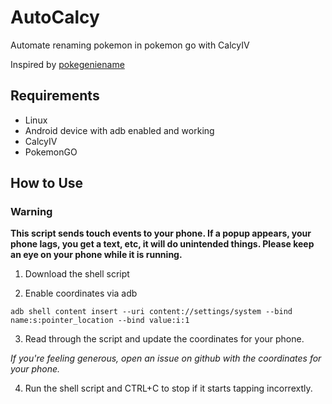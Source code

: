 # AutoCalcy
Automate renaming pokemon in pokemon go with CalcyIV

Inspired by [pokegeniename](https://github.com/jonyee/pokegeniename)

## Requirements ##

* Linux
* Android device with adb enabled and working
* CalcyIV
* PokemonGO

## How to Use ##

### Warning ###

**This script sends touch events to your phone. If a popup appears, your phone lags, you get a text, etc, it will do unintended things. Please keep an eye on your phone while it is running.**

1. Download the shell script

2. Enable coordinates via adb
```
adb shell content insert --uri content://settings/system --bind name:s:pointer_location --bind value:i:1
```

3. Read through the script and update the coordinates for your phone. 

*If you're feeling generous, open an issue on github with the coordinates for your phone.*

4. Run the shell script and CTRL+C to stop if it starts tapping incorrextly.


